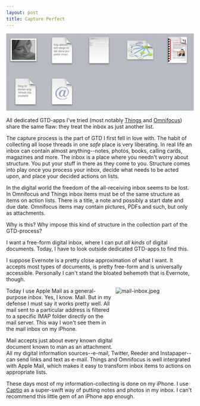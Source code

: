 ```yaml
---
layout: post
title: Capture Perfect
---
```


<div class="imagezoom" ><p><a href="/bilder/things-free.png" title="Things Free"><img src="/bilder/things-free-600.png" /></a></p></div>

All dedicated GTD-apps I've tried (most notably [Things](http://culturedcode.com/things) and [Omnifocus](http://omnigroup.com/omnifocus)) share the same flaw: they treat the inbox as just another list.

The capture process is the part of GTD I first fell in love with. The habit of collecting all loose threads in one *safe* place is very liberating. In real life an inbox can contain almost anything--notes, photos, books, calling cards, magazines and more. The inbox is a place where you needn't worry about structure. You put your stuff in there as they come to you. Structure comes into play once you process your inbox, decide what needs to be acted upon, and place your decided actions on lists.

In the digital world the freedom of the all-receiving inbox seems to be lost. In Omnifocus and Things inbox items must be of the same structure as items on action lists. There is a title, a note and possibly a start date and due date. Omnifocus items may contain pictures, PDFs and such, but only as attachments.

Why is this? Why impose this kind of structure in the collection part of the GTD-process?

I want a free-form digital inbox, where I can put *all kinds* of digital documents. Today, I have to look outside dedicated GTD-apps to find this.

I suppose Evernote is a pretty close approximation of what I want. It accepts most types of documents, is pretty free-form and is universally accessible. Personally I can't stand the bloated behemoth that is Evernote, though.

<img src="http://swedishpixels.com/wp-content/uploads/2010/10/mail-inbox.jpeg" alt="mail-inbox.jpeg" title="mail-inbox.jpeg" border="0" width="210" height="150" style="float: right; margin: 0 0 5px 5px;"/> Today I use Apple Mail as a general-purpose inbox. Yes, I know. Mail. But in my defense I must say it works pretty well. All mail sent to a particular address is filtered to a specific IMAP folder directly on the mail server. This way I won't see them in the mail inbox on my iPhone.

Mail accepts just about every known digital document known to man as an attachment. All my digital information sources--e-mail, Twitter, Reeder and Instapaper--can send links and text as e-mail. Things and Omnifocus is well intergrated with Apple Mail, which makes it easy to transform inbox items to actions on appropriate lists.

These days most of my information-collecting is done on my iPhone. I use [Captio](http://www.boonbits.com/captio/) as a super-swift way of putting notes and photos in my inbox. I can't recommend this little gem of an iPhone app enough.